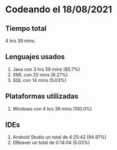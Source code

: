 # Codeando el 18/08/2021

## Tiempo total
4 hrs 39 mins.

## Lenguajes usados
1. Java con 3 hrs 59 mins (85.7%)
1. XML con 25 mins (9.27%)
1. SQL con 14 mins (5.03%)

## Plataformas utilizadas
1. Windows con 4 hrs 39 mins (100.0%)

## IDEs
1. Android Studio un total de 4:25:42 (94.97%)
1. DBeaver un total de 0:14:04 (5.03%)
